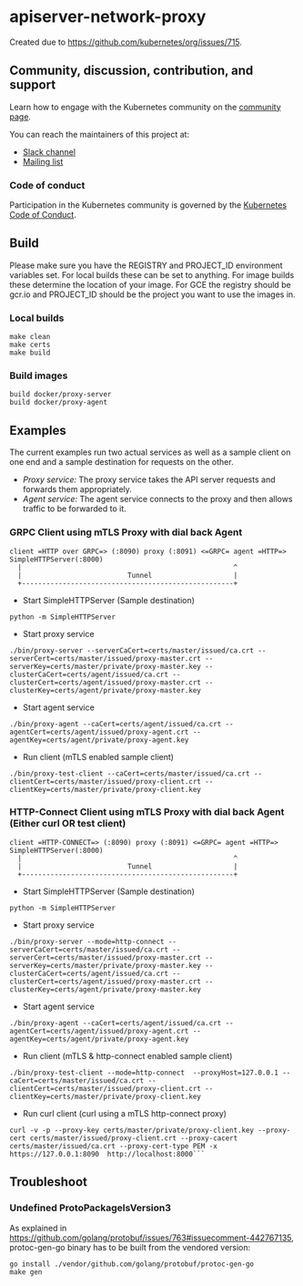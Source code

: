 # apiserver-network-proxy

Created due to https://github.com/kubernetes/org/issues/715.

## Community, discussion, contribution, and support

Learn how to engage with the Kubernetes community on the [community page](http://kubernetes.io/community/).

You can reach the maintainers of this project at:

- [Slack channel](https://kubernetes.slack.com/messages/sig-cloud-provider)
- [Mailing list](https://groups.google.com/forum/#!forum/kubernetes-sig-cloud-provider)

### Code of conduct

Participation in the Kubernetes community is governed by the [Kubernetes Code of Conduct](code-of-conduct.md).

## Build

Please make sure you have the REGISTRY and PROJECT_ID environment variables set.
For local builds these can be set to anything.
For image builds these determine the location of your image.
For GCE the registry should be gcr.io and PROJECT_ID should be the project you
want to use the images in.

### Local builds

```console
make clean
make certs
make build
```

### Build images

```console
build docker/proxy-server
build docker/proxy-agent
```

## Examples

The current examples run two actual services as well as a sample client on one end and a sample destination for 
requests on the other.
- *Proxy service:* The proxy service takes the API server requests and forwards them appropriately.
- *Agent service:* The agent service connects to the proxy and then allows traffic to be forwarded to it.

### GRPC Client using mTLS Proxy with dial back Agent

```
client =HTTP over GRPC=> (:8090) proxy (:8091) <=GRPC= agent =HTTP=> SimpleHTTPServer(:8000)
  |                                                    ^
  |                          Tunnel                    |
  +----------------------------------------------------+
```

- Start SimpleHTTPServer (Sample destination)
```console
python -m SimpleHTTPServer
```

- Start proxy service
```console
./bin/proxy-server --serverCaCert=certs/master/issued/ca.crt --serverCert=certs/master/issued/proxy-master.crt --serverKey=certs/master/private/proxy-master.key --clusterCaCert=certs/agent/issued/ca.crt --clusterCert=certs/agent/issued/proxy-master.crt --clusterKey=certs/agent/private/proxy-master.key
```

- Start agent service
```console
./bin/proxy-agent --caCert=certs/agent/issued/ca.crt --agentCert=certs/agent/issued/proxy-agent.crt --agentKey=certs/agent/private/proxy-agent.key
```

- Run client (mTLS enabled sample client)
```console
./bin/proxy-test-client --caCert=certs/master/issued/ca.crt --clientCert=certs/master/issued/proxy-client.crt --clientKey=certs/master/private/proxy-client.key
```

### HTTP-Connect Client using mTLS Proxy with dial back Agent (Either curl OR test client)

```
client =HTTP-CONNECT=> (:8090) proxy (:8091) <=GRPC= agent =HTTP=> SimpleHTTPServer(:8000)
  |                                                    ^
  |                          Tunnel                    |
  +----------------------------------------------------+
```

- Start SimpleHTTPServer (Sample destination)
```console
python -m SimpleHTTPServer
```

- Start proxy service
```console
./bin/proxy-server --mode=http-connect --serverCaCert=certs/master/issued/ca.crt --serverCert=certs/master/issued/proxy-master.crt --serverKey=certs/master/private/proxy-master.key --clusterCaCert=certs/agent/issued/ca.crt --clusterCert=certs/agent/issued/proxy-master.crt --clusterKey=certs/agent/private/proxy-master.key
```

- Start agent service
```console
./bin/proxy-agent --caCert=certs/agent/issued/ca.crt --agentCert=certs/agent/issued/proxy-agent.crt --agentKey=certs/agent/private/proxy-agent.key
```

- Run client (mTLS & http-connect enabled sample client)
```console
./bin/proxy-test-client --mode=http-connect  --proxyHost=127.0.0.1 --caCert=certs/master/issued/ca.crt --clientCert=certs/master/issued/proxy-client.crt --clientKey=certs/master/private/proxy-client.key
```

- Run curl client (curl using a mTLS http-connect proxy)
```console
curl -v -p --proxy-key certs/master/private/proxy-client.key --proxy-cert certs/master/issued/proxy-client.crt --proxy-cacert certs/master/issued/ca.crt --proxy-cert-type PEM -x https://127.0.0.1:8090  http://localhost:8000```
```

## Troubleshoot

### Undefined ProtoPackageIsVersion3
As explained in https://github.com/golang/protobuf/issues/763#issuecomment-442767135,
protoc-gen-go binary has to be built from the vendored version:

```console
go install ./vendor/github.com/golang/protobuf/protoc-gen-go
make gen
```

